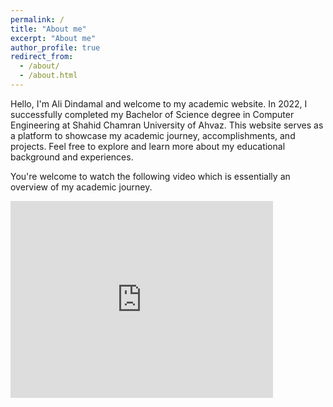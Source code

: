 ```yaml
---
permalink: /
title: "About me"
excerpt: "About me"
author_profile: true
redirect_from: 
  - /about/
  - /about.html
---
```

Hello, I'm Ali Dindamal and welcome to my academic website. In 2022, I successfully completed my Bachelor of Science degree in Computer Engineering at Shahid Chamran University of Ahvaz. This website serves as a platform to showcase my academic journey, accomplishments, and projects. Feel free to explore and learn more about my educational background and experiences.

You're welcome to watch the following video which is essentially an overview of my academic journey.
<iframe width="420" height="315" src="https://github.com/0xGwyn/0xGwyn.github.io/assets/60668579/c2202fcc-46b8-451e-a88a-feb7345afd91" frameborder="0" allowfullscreen></iframe>

